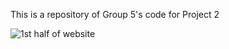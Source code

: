 This is a repository of Group 5's code for Project 2

![1st half of website](https://github.com/arthurphung01/ECE-4318-Group-5-Projects/blob/main/Project%202/Question%204/Images/gameoflife.gif)
